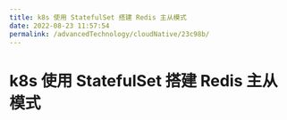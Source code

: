 ```yaml
---
title: k8s 使用 StatefulSet 搭建 Redis 主从模式
date: 2022-08-23 11:57:54
permalink: /advancedTechnology/cloudNative/23c98b/
---
```


# k8s 使用 StatefulSet 搭建 Redis 主从模式

